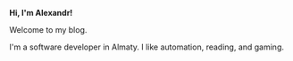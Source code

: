 **Hi, I'm Alexandr!**

Welcome to my blog.

I'm a software developer in Almaty. I like automation, reading, and gaming.
